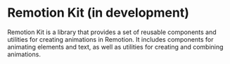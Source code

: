 # Remotion Kit (in development)

Remotion Kit is a library that provides a set of reusable components and utilities for creating animations in Remotion. It includes components for animating elements and text, as well as utilities for creating and combining animations.
